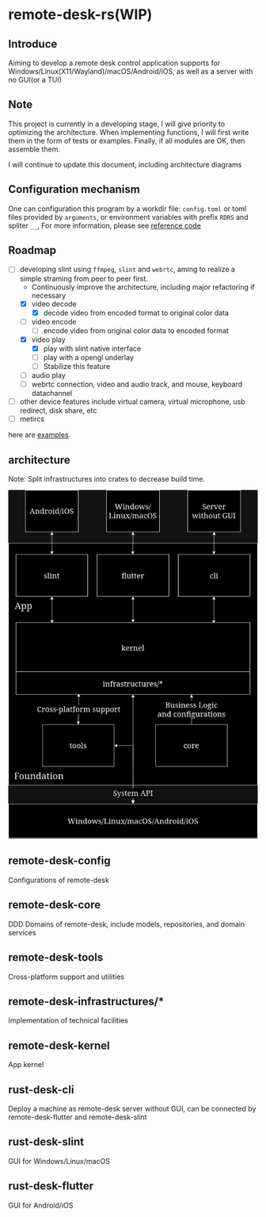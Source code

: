 # remote-desk-rs(WIP)

## Introduce

Aiming to develop a remote desk control application supports for Windows/Linux(X11/Wayland)/macOS/Android/iOS, as well as a server with no GUI(or a TUI)

## Note

This project is currently in a developing stage, I will give priority to optimizing the architecture. When implementing functions, I will first write them in the form of tests or examples. Finally, if all modules are OK, then assemble them.

I will continue to update this document, including architecture diagrams

## Configuration mechanism

One can configuration this program by a workdir file: `config.toml` or toml files provided by `arguments`, or environment variables with prefix `RDRS` and spliter `__`, For more information, please see [reference code](remote-desk-kernel/src/config.rs)

## Roadmap

- [ ] developing slint using `ffmpeg`, `slint` and `webrtc`, aming to realize a simple straming from peer to peer first.
    - Continuously improve the architecture, including major refactoring if necessary
    - [x] video decode
        - [x] decode video from encoded format to original color data
    - [ ] video encode
        - [ ] encode video from original color data to encoded format
    - [x] video play
        - [x] play with slint native interface
        - [ ] play with a opengl underlay
        - [ ] Stabilize this feature
    - [ ] audio play
    - [ ] webrtc connection, video and audio track, and mouse, keyboard datachannel
- [ ] other device features include virtual camera, virtual microphone, usb redirect, disk share, etc
- [ ] metircs

here are [examples](remote-desk-slint/examples/).

## architecture

Note: Split infrastructures into crates to decrease build time.

![remote-desk-architecture](assets/remote-desk-architecture.png)

## remote-desk-config

Configurations of remote-desk

## remote-desk-core

DDD Domains of remote-desk, include models, repositories, and domain services

## remote-desk-tools

Cross-platform support and utilities

## remote-desk-infrastructures/*

Implementation of technical facilities

## remote-desk-kernel

App kernel

## rust-desk-cli

Deploy a machine as remote-desk server without GUI, can be connected by remote-desk-flutter and remote-desk-slint

## rust-desk-slint

GUI for Windows/Linux/macOS

## rust-desk-flutter

GUI for Android/iOS
